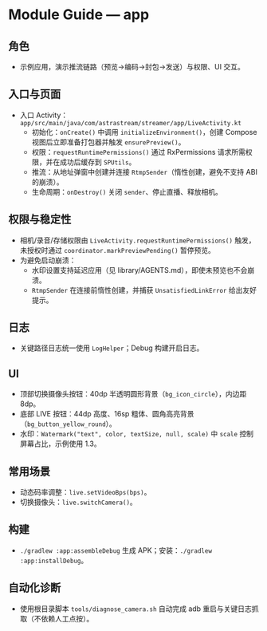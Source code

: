 # Module Guide — app

## 角色
- 示例应用，演示推流链路（预览→编码→封包→发送）与权限、UI 交互。

## 入口与页面
- 入口 Activity：`app/src/main/java/com/astrastream/streamer/app/LiveActivity.kt`
  - 初始化：`onCreate()` 中调用 `initializeEnvironment()`，创建 Compose 视图后立即准备打包器并触发 `ensurePreview()`。
  - 权限：`requestRuntimePermissions()` 通过 RxPermissions 请求所需权限，并在成功后缓存到 `SPUtils`。
  - 推流：从地址弹窗中创建并连接 `RtmpSender`（惰性创建，避免不支持 ABI 的崩溃）。
  - 生命周期：`onDestroy()` 关闭 `sender`、停止直播、释放相机。

## 权限与稳定性
- 相机/录音/存储权限由 `LiveActivity.requestRuntimePermissions()` 触发，未授权时通过 `coordinator.markPreviewPending()` 暂停预览。
- 为避免启动崩溃：
  - 水印设置支持延迟应用（见 library/AGENTS.md），即使未预览也不会崩溃。
  - `RtmpSender` 在连接前惰性创建，并捕获 `UnsatisfiedLinkError` 给出友好提示。

## 日志
- 关键路径日志统一使用 `LogHelper`；Debug 构建开启日志。

## UI
- 顶部切换摄像头按钮：40dp 半透明圆形背景（`bg_icon_circle`），内边距 8dp。
- 底部 LIVE 按钮：44dp 高度、16sp 粗体、圆角高亮背景（`bg_button_yellow_round`）。
- 水印：`Watermark("text", color, textSize, null, scale)` 中 `scale` 控制屏幕占比，示例使用 1.3。

## 常用场景
- 动态码率调整：`live.setVideoBps(bps)`。
- 切换摄像头：`live.switchCamera()`。

## 构建
- `./gradlew :app:assembleDebug` 生成 APK；安装：`./gradlew :app:installDebug`。

## 自动化诊断
- 使用根目录脚本 `tools/diagnose_camera.sh` 自动完成 adb 重启与关键日志抓取（不依赖人工点按）。
